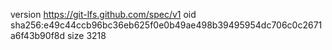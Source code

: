 version https://git-lfs.github.com/spec/v1
oid sha256:e49c44ccb96bc36eb625f0e0b49ae498b39495954dc706c0c2671a6f43b90f8d
size 3218
